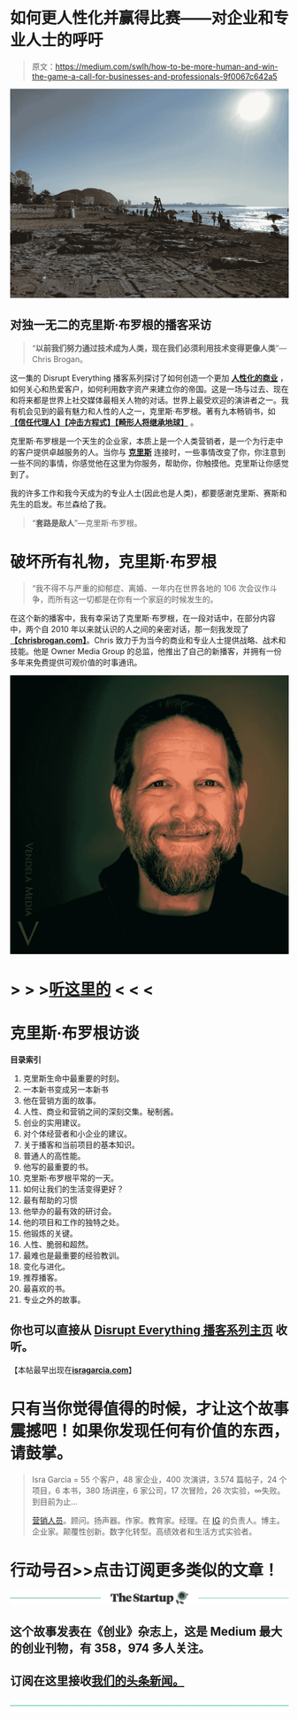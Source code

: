 # 如何更人性化并赢得比赛——对企业和专业人士的呼吁

> 原文：<https://medium.com/swlh/how-to-be-more-human-and-win-the-game-a-call-for-businesses-and-professionals-9f0067c642a5>

![](img/579602bcaf8bcd863d8f612359bee70e.png)

## 对独一无二的克里斯·布罗根的播客采访

> “**以前我们努力通过技术成为人类，现在我们必须利用技术变得更像人类**”—Chris Brogan。

这一集的 Disrupt Everything 播客系列探讨了如何创造一个更加 [**人性化的商业**](https://www.youtube.com/watch?v=ditHzlnUheg) ，如何关心和热爱客户，如何利用数字资产来建立你的帝国。这是一场与过去、现在和将来都是世界上社交媒体最相关人物的对话。世界上最受欢迎的演讲者之一。我有机会见到的最有魅力和人性的人之一，克里斯·布罗根。著有九本畅销书，如 [**【信任代理人】**](https://www.amazon.com/gp/product/0470635495/ref=dbs_a_def_rwt_bibl_vppi_i1)[**【冲击方程式】**](https://www.amazon.com/gp/product/1591844908/ref=dbs_a_def_rwt_bibl_vppi_i3)[**【畸形人将继承地球】**](https://www.amazon.com/gp/product/B00H7JE3FK/ref=dbs_a_def_rwt_bibl_vppi_i0) 。

克里斯·布罗根是一个天生的企业家，本质上是一个人类营销者，是一个为行走中的客户提供卓越服务的人。当你与 [**克里斯**](https://isragarcia.com/summary-smmw13-chris-brogan-social-media-isnt-the-answer) 连接时，一些事情改变了你，你注意到一些不同的事情，你感觉他在这里为你服务，帮助你，你触摸他。克里斯让你感觉到了。

我的许多工作和我今天成为的专业人士(因此也是人类)，都要感谢克里斯、赛斯和先生的启发。布兰森给了我。

> “**套路是敌人**”—克里斯·布罗根。

# 破坏所有礼物，克里斯·布罗根

> “我不得不与严重的抑郁症、离婚、一年内在世界各地的 106 次会议作斗争，而所有这一切都是在你有一个家庭的时候发生的。

在这个新的播客中，我有幸采访了克里斯·布罗根，在一段对话中，在部分内容中，两个自 2010 年以来就认识的人之间的亲密对话，那一刻我发现了[**【chrisbrogan.com】**](https://chrisbrogan.com/)。Chris 致力于为当今的商业和专业人士提供战略、战术和技能。他是 Owner Media Group 的总监，他推出了自己的新播客，并拥有一份多年来免费提供可观价值的时事通讯。

![](img/42470dc1b7f3cdfb8476c4f28f39fbbc.png)

# > > >[听这里的](https://isragarcia.es/disrupt-everything/?name=2018-04-20_33_dep_-_chris_brogan.mp3) < < <

# 克里斯·布罗根访谈

**目录索引**

1.  克里斯生命中最重要的时刻。
2.  一本新书变成另一本新书
3.  他在营销方面的故事。
4.  人性、商业和营销之间的深刻交集。秘制酱。
5.  创业的实用建议。
6.  对个体经营者和小企业的建议。
7.  关于播客和当前项目的基本知识。
8.  普通人的高性能。
9.  他写的最重要的书。
10.  克里斯·布罗根平常的一天。
11.  如何让我们的生活变得更好？
12.  最有帮助的习惯
13.  他举办的最有效的研讨会。
14.  他的项目和工作的独特之处。
15.  他锻炼的关键。
16.  人性、脆弱和超然。
17.  最难也是最重要的经验教训。
18.  变化与进化。
19.  推荐播客。
20.  最喜欢的书。
21.  专业之外的故事。

## 你也可以直接从 [**Disrupt Everything 播客系列主页**](https://isragarcia.es/disrupt-everything/) 收听。

【本帖最早出现在[**isragarcia.com**](https://isragarcia.com/chris-brogan-human-business)】

# 只有当你觉得值得的时候，才让这个故事震撼吧！如果你发现任何有价值的东西，请鼓掌。

> Isra Garcia = 55 个客户，48 家企业，400 次演讲，3.574 篇帖子，24 个项目，6 本书，380 场讲座，6 家公司，17 次冒险，26 次实验，∞失败。到目前为止…
> 
> [营销人员](https://isragarcia.com/wp/marketer)。顾问。扬声器。作家。教育家。经理。在 [IG](http://thisisig.com) 的负责人。博主。企业家。颠覆性创新。数字化转型。高绩效者和生活方式实验者。

# 行动号召>>点击订阅更多类似的文章！

[![](img/308a8d84fb9b2fab43d66c117fcc4bb4.png)](https://medium.com/swlh)

## 这个故事发表在《创业》杂志上，这是 Medium 最大的创业刊物，有 358，974 多人关注。

## 订阅在这里接收[我们的头条新闻。](http://growthsupply.com/the-startup-newsletter/)

[![](img/b0164736ea17a63403e660de5dedf91a.png)](https://medium.com/swlh)